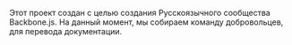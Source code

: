Этот проект создан с целью создания Русскоязычного сообщества Backbone.js. На данный момент, мы собираем команду добровольцев, для перевода документации. 